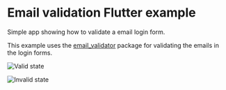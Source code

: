 # Email validation Flutter example

Simple app showing how to validate a email login form.

This example uses the [email_validator](https://github.com/fredeil/email-validator.dart) package for validating the emails in the login forms.

![Valid state](https://raw.githubusercontent.com/fredeil/flutter-email-validator/master/docs/valid.png)

![Invalid state](https://raw.githubusercontent.com/fredeil/flutter-email-validator/master/docs/invalid.png)


